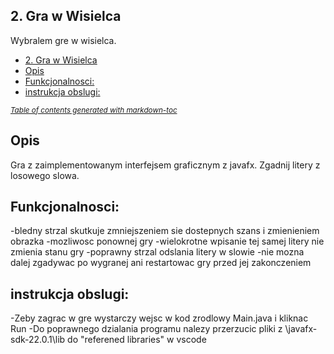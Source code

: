 ## 2. Gra w Wisielca
Wybralem gre w wisielca.

- [2. Gra w Wisielca](#2-gra-w-wisielca)
- [Opis](#opis)
- [Funkcjonalnosci:](#funkcjonalnosci-)
- [instrukcja obslugi:](#instrukcja-obslugi-)

<small><i><a href='http://ecotrust-canada.github.io/markdown-toc/'>Table of contents generated with markdown-toc</a></i></small>


## Opis
Gra z zaimplementowanym interfejsem graficznym z javafx. Zgadnij litery z losowego slowa.

## Funkcjonalnosci:
-bledny strzal skutkuje zmniejszeniem sie dostepnych szans i zmienieniem obrazka
-mozliwosc ponownej gry
-wielokrotne wpisanie tej samej litery nie zmienia stanu gry
-poprawny strzal odslania litery w slowie
-nie mozna dalej zgadywac po wygranej ani restartowac gry przed jej zakonczeniem

## instrukcja obslugi:
-Zeby zagrac w gre wystarczy wejsc w kod zrodlowy Main.java i kliknac Run
-Do poprawnego dzialania programu nalezy przerzucic pliki z \javafx-sdk-22.0.1\lib do "referened libraries" w vscode